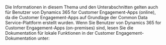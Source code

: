 Die Informationen in diesem Thema und den Unterabschnitten gelten auch für Benutzer von Dynamics 365 for Customer Engagement-Apps (online), da die Customer Engagement-Apps auf Grundlage der Common Data Service-Plattform erstellt wurden. Wenn Sie Benutzer von Dynamics 365 for Customer Engagement-Apps (on-premises) sind, lesen Sie die Dokumentation für lokale Funktionen in der Customer Engagement-Dokumentation unter: 